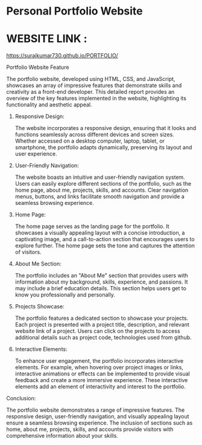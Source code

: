 # Personal Portfolio Website

# WEBSITE LINK :
https://surajkumar730.github.io/PORTFOLIO/

Portfolio Website Feature 

The portfolio website, developed using HTML, CSS, and JavaScript, showcases an array of impressive features that demonstrate  skills and creativity as a front-end developer. This detailed report provides an overview of the key features implemented in the website, highlighting its functionality and aesthetic appeal.

1. Responsive Design:
   
   The website incorporates a responsive design, ensuring that it looks and functions seamlessly across different devices and screen sizes.
   Whether accessed on a desktop computer, laptop, tablet, or smartphone, the portfolio adapts dynamically, preserving its layout and user experience.

2. User-Friendly Navigation:

   The website boasts an intuitive and user-friendly navigation system. Users can easily explore different sections  of the portfolio, such 
   as the home page, about me, projects, skills, and accounts. Clear navigation menus, buttons,  and links facilitate smooth navigation and 
   provide a seamless browsing experience.

3. Home Page:

   The home page serves as the landing page for the portfolio. It showcases a visually appealing layout with a concise introduction, 
   a captivating image, and a call-to-action section that encourages users to explore further. The home page sets the tone and captures 
   the attention of visitors.

4. About Me Section:

   The portfolio includes an "About Me" section that provides users with information about my background, skills, experience, and passions.
   It may include a brief education details. This section helps users get to know you professionally and personally.

5. Projects Showcase:

   The portfolio features a dedicated section to showcase your projects. Each project is presented with a project title,
   description, and relevant website link of a project. Users can click on the projects to access additional details such as 
   project code, technologies used from github. 

6. Interactive Elements:

   To enhance user engagement, the portfolio incorporates interactive elements. For example, when hovering over project images or links,
   interactive animations or effects can be implemented to provide visual feedback and create a more immersive experience. 
   These interactive elements add an element of interactivity and interest to the portfolio.


Conclusion:

The portfolio website demonstrates a range of impressive features. The responsive design, user-friendly navigation, and visually appealing layout ensure a seamless browsing experience. The inclusion of sections such as home, about me, projects, skills, and accounts provide visitors with comprehensive information about your skills. 






